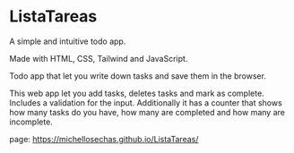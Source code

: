 # ListaTareas
A simple and intuitive todo app.

Made with HTML, CSS, Tailwind and JavaScript.

Todo app that let you write down tasks and save them in the browser.

This web app let you add tasks, deletes tasks and mark as complete. Includes a validation for the input. Additionally it has a counter that shows how many tasks do you have, how many are completed and how many are incomplete.

page: https://michellosechas.github.io/ListaTareas/
